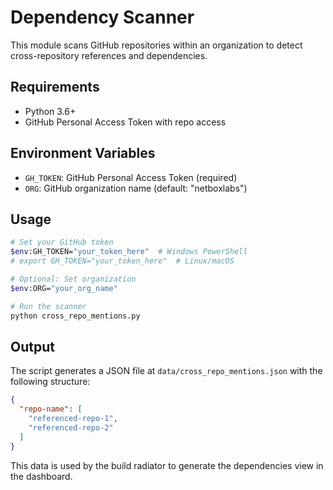 # Dependency Scanner

This module scans GitHub repositories within an organization to detect cross-repository references and dependencies.

## Requirements

- Python 3.6+
- GitHub Personal Access Token with repo access

## Environment Variables

- `GH_TOKEN`: GitHub Personal Access Token (required)
- `ORG`: GitHub organization name (default: "netboxlabs")

## Usage

```bash
# Set your GitHub token
$env:GH_TOKEN="your_token_here"  # Windows PowerShell
# export GH_TOKEN="your_token_here"  # Linux/macOS

# Optional: Set organization
$env:ORG="your_org_name"

# Run the scanner
python cross_repo_mentions.py
```

## Output

The script generates a JSON file at `data/cross_repo_mentions.json` with the following structure:

```json
{
  "repo-name": [
    "referenced-repo-1",
    "referenced-repo-2"
  ]
}
```

This data is used by the build radiator to generate the dependencies view in the dashboard.
